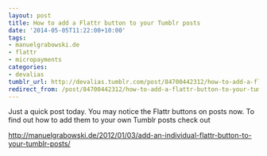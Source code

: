 ```yaml
---
layout: post
title: How to add a Flattr button to your Tumblr posts
date: '2014-05-05T11:22:00+10:00'
tags:
- manuelgrabowski.de
- flattr
- micropayments
categories:
- devalias
tumblr_url: http://devalias.tumblr.com/post/84700442312/how-to-add-a-flattr-button-to-your-tumblr-posts
redirect_from: /post/84700442312/how-to-add-a-flattr-button-to-your-tumblr-posts
---
```

Just a quick post today. You may notice the Flattr buttons on posts now. To find out how to add them to your own Tumblr posts check out

http://manuelgrabowski.de/2012/01/03/add-an-individual-flattr-button-to-your-tumblr-posts/
